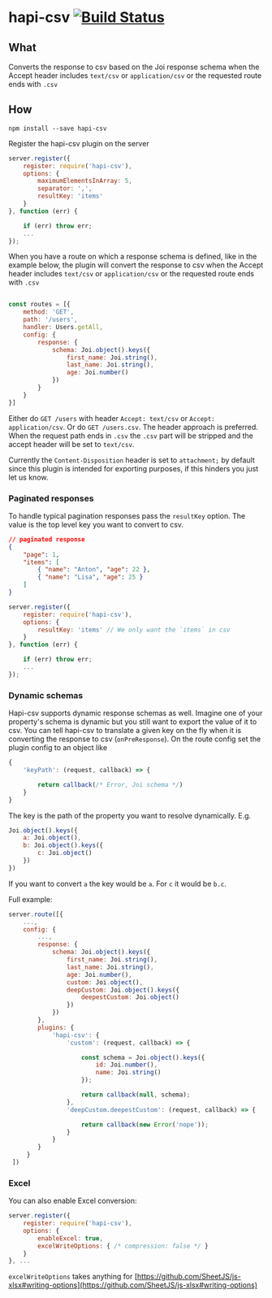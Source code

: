 # hapi-csv [![Build Status](https://travis-ci.org/Salesflare/hapi-csv.svg?branch=master)](https://travis-ci.org/Salesflare/hapi-csv)

## What

Converts the response to csv based on the Joi response schema when the Accept header includes `text/csv` or `application/csv` or the requested route ends with `.csv`

## How

`npm install --save hapi-csv`

Register the hapi-csv plugin on the server

```javascript
server.register({
    register: require('hapi-csv'),
    options: {
        maximumElementsInArray: 5,
        separator: ',',
        resultKey: 'items'
    }
}, function (err) {

    if (err) throw err;
    ...
});
```

When you have a route on which a response schema is defined, like in the example below, the plugin will convert the response to csv when the Accept header includes `text/csv` or `application/csv` or the requested route ends with `.csv`

```javascript

const routes = [{
    method: 'GET',
    path: '/users',
    handler: Users.getAll,
    config: {
        response: {
            schema: Joi.object().keys({
                first_name: Joi.string(),
                last_name: Joi.string(),
                age: Joi.number()
            })
        }
    }
}]
```

Either do `GET /users` with header `Accept: text/csv` or `Accept: application/csv`.
Or do `GET /users.csv`.
The header approach is preferred.
When the request path ends in `.csv` the `.csv` part will be stripped and the accept header will be set to `text/csv`.

Currently the `Content-Disposition` header is set to `attachment;` by default since this plugin is intended for exporting purposes, if this hinders you just let us know.

### Paginated responses

To handle typical pagination responses pass the `resultKey` option. The value is the top level key you want to convert to csv.

```json
// paginated response
{
    "page": 1,
    "items": [
        { "name": "Anton", "age": 22 },
        { "name": "Lisa", "age": 25 }
    ]
}
```

```javascript
server.register({
    register: require('hapi-csv'),
    options: {
        resultKey: 'items' // We only want the `items` in csv
    }
}, function (err) {

    if (err) throw err;
    ...
});
```

### Dynamic schemas

Hapi-csv supports dynamic response schemas as well.
Imagine one of your property's schema is dynamic but you still want to export the value of it to csv.
You can tell hapi-csv to translate a given key on the fly when it is converting the response to csv (`onPreResponse`).
On the route config set the plugin config to an object like

```javascript
{
    'keyPath': (request, callback) => {

        return callback(/* Error, Joi schema */)
    }
}
```

The key is the path of the property you want to resolve dynamically.
E.g.

```javascript
Joi.object().keys({
    a: Joi.object(),
    b: Joi.object().keys({
        c: Joi.object()
    })
})
```

If you want to convert `a` the key would be `a`.
For `c` it would be `b.c`.

Full example:

```javascript
server.route([{
    ...,
    config: {
        ...,
        response: {
            schema: Joi.object().keys({
                first_name: Joi.string(),
                last_name: Joi.string(),
                age: Joi.number(),
                custom: Joi.object(),
                deepCustom: Joi.object().keys({
                    deepestCustom: Joi.object()
                })
            })
        },
        plugins: {
            'hapi-csv': {
                'custom': (request, callback) => {

                    const schema = Joi.object().keys({
                        id: Joi.number(),
                        name: Joi.string()
                    });

                    return callback(null, schema);
                },
                'deepCustom.deepestCustom': (request, callback) => {

                    return callback(new Error('nope'));
                }
            }
        }
     }
 ])
```

### Excel

You can also enable Excel conversion:

```javascript
server.register({
    register: require('hapi-csv'),
    options: {
        enableExcel: true,
        excelWriteOptions: { /* compression: false */ }
    }
}, ...
```

`excelWriteOptions` takes anything for [https://github.com/SheetJS/js-xlsx#writing-options](https://github.com/SheetJS/js-xlsx#writing-options)